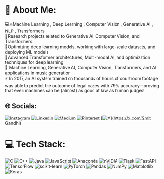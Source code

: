 # 💫 About Me:
💻🔥Machine Learning , Deep Learning , Computer Vision , Generative AI , NLP , Transformers<br>🤝Research projects related to Generative AI, Computer Vision, and Transformers<br>🤝Optimizing deep learning models, working with large-scale datasets, and deploying ML models<br>🌱Advanced Transformer architectures, Multi-modal AI, and optimization techniques for deep learning<br>💬 Machine Learning, Generative AI, Computer Vision, Transformers, and AI applications in music generation<br>⚡  In 2017, an AI system trained on thousands of hours of courtroom footage was able to predict the outcome of legal cases with 79% accuracy—proving that even machines can be (almost) as good at law as human judges! 


## 🌐 Socials:
[![Instagram](https://img.shields.io/badge/Instagram-%23E4405F.svg?logo=Instagram&logoColor=white)](https://instagram.com/keensmit) [![LinkedIn](https://img.shields.io/badge/LinkedIn-%230077B5.svg?logo=linkedin&logoColor=white)](https://linkedin.com/in/smitgandhi2005) [![Medium](https://img.shields.io/badge/Medium-12100E?logo=medium&logoColor=white)](https://medium.com/@Smitgandhi) [![Pinterest](https://img.shields.io/badge/Pinterest-%23E60023.svg?logo=Pinterest&logoColor=white)](https://pinterest.com/luffy) [![X](https://img.shields.io/badge/X-black.svg?logo=X&logoColor=white)](https://x.com/Smit Gandhi) 

# 💻 Tech Stack:
![C](https://img.shields.io/badge/c-%2300599C.svg?style=plastic&logo=c&logoColor=white) ![C++](https://img.shields.io/badge/c++-%2300599C.svg?style=plastic&logo=c%2B%2B&logoColor=white) ![Java](https://img.shields.io/badge/java-%23ED8B00.svg?style=plastic&logo=openjdk&logoColor=white) ![JavaScript](https://img.shields.io/badge/javascript-%23323330.svg?style=plastic&logo=javascript&logoColor=%23F7DF1E) ![Anaconda](https://img.shields.io/badge/Anaconda-%2344A833.svg?style=plastic&logo=anaconda&logoColor=white) ![nVIDIA](https://img.shields.io/badge/cuda-000000.svg?style=plastic&logo=nVIDIA&logoColor=green) ![Flask](https://img.shields.io/badge/flask-%23000.svg?style=plastic&logo=flask&logoColor=white) ![FastAPI](https://img.shields.io/badge/FastAPI-005571?style=plastic&logo=fastapi) ![TensorFlow](https://img.shields.io/badge/TensorFlow-%23FF6F00.svg?style=plastic&logo=TensorFlow&logoColor=white) ![scikit-learn](https://img.shields.io/badge/scikit--learn-%23F7931E.svg?style=plastic&logo=scikit-learn&logoColor=white) ![PyTorch](https://img.shields.io/badge/PyTorch-%23EE4C2C.svg?style=plastic&logo=PyTorch&logoColor=white) ![Pandas](https://img.shields.io/badge/pandas-%23150458.svg?style=plastic&logo=pandas&logoColor=white) ![NumPy](https://img.shields.io/badge/numpy-%23013243.svg?style=plastic&logo=numpy&logoColor=white) ![Matplotlib](https://img.shields.io/badge/Matplotlib-%23ffffff.svg?style=plastic&logo=Matplotlib&logoColor=black) ![Keras](https://img.shields.io/badge/Keras-%23D00000.svg?style=plastic&logo=Keras&logoColor=white)
<!-- Proudly created with GPRM ( https://gprm.itsvg.in ) -->
